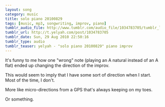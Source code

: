 ```yaml
---
layout: song
category: music
title: solo piano 20100829
tags: [music, mp3, songwriting, improv, piano]
tumblr_audio_file: http://www.tumblr.com/audio_file/1034783705/tumblr_l7y5bsmLjn1qzo4ep
tumblr_url: http://t.yelyah.com/post/1034783705
tumblr_date: Sun, 29 Aug 2010 22:50:16
tumblr_type: audio
tumblr_teaser: yelyah - "solo piano 20100829" piano improv
---
```

It's funny to me how one "wrong" note (playing an A natural instead of an A flat) ended up  changing the direction of the improv.

This would seem to imply that I have some sort of direction when I start. Most of the time, I don't.

More like micro-directions from a GPS that's always keeping on my toes.

Or something.
